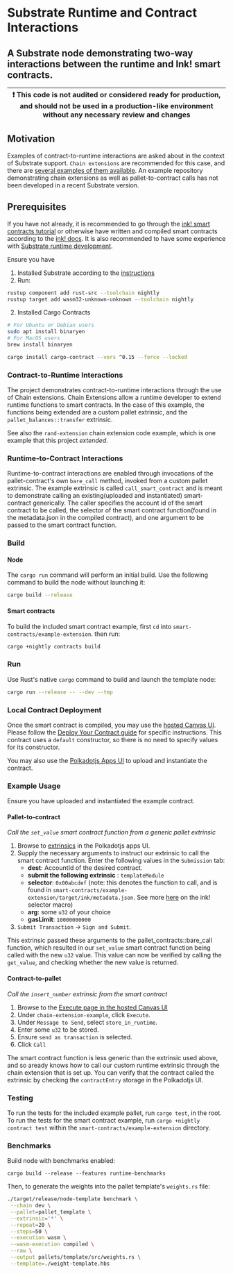 # Substrate Runtime and Contract Interactions

## A Substrate node demonstrating two-way interactions between the runtime and Ink! smart contracts.

| :exclamation: This code is not audited or considered ready for production, and should not be used in a production-like environment without any necessary review and changes |
| --------------------------------------------------------------------------------------------------------------------------------------------------------------------------- |

## Motivation

Examples of contract-to-runtime interactions are asked about in the context of Substrate support. `Chain extensions` are recommended for this case, and there are [several examples of them available](https://paritytech.github.io/ink-docs/macros-attributes/chain-extension). An example repository demonstrating chain extensions as well as pallet-to-contract calls has not been developed in a recent Substrate version.

## Prerequisites

If you have not already, it is recommended to go through the [ink! smart contracts tutorial](https://docs.substrate.io/tutorials/v3/ink-workshop/pt1/) or otherwise have written and compiled smart contracts according to the [ink! docs](https://paritytech.github.io/ink-docs/). It is also recommended to have some experience with [Substrate runtime development](https://docs.substrate.io/v3/getting-started/overview/).

Ensure you have

1. Installed Substrate according to the [instructions](https://docs.substrate.io/v3/getting-started/installation/)
2. Run:

```sh
rustup component add rust-src --toolchain nightly
rustup target add wasm32-unknown-unknown --toolchain nightly
```

2. Installed Cargo Contracts

```sh
# For Ubuntu or Debian users
sudo apt install binaryen
# For MacOS users
brew install binaryen

cargo install cargo-contract --vers ^0.15 --force --locked
```

### Contract-to-Runtime Interactions

The project demonstrates contract-to-runtime interactions through the use of Chain extensions. Chain Extensions allow a runtime developer to extend runtime functions to smart contracts. In the case of this example, the functions being extended are a custom pallet extrinsic, and the `pallet_balances::transfer` extrinsic.

See also the `rand-extension` chain extension code example, which is one example that this project _extended_.

### Runtime-to-Contract Interactions

Runtime-to-contract interactions are enabled through invocations of the pallet-contract's own `bare_call` method, invoked from a custom pallet extrinsic. The example extrinsic is called `call_smart_contract` and is meant to demonstrate calling an existing(uploaded and instantiated) smart-contract generically. The caller specifies the account id of the smart contract to be called, the selector of the smart contract function(found in the metadata.json in the compiled contract), and one argument to be passed to the smart contract function.

### Build

#### Node

The `cargo run` command will perform an initial build. Use the following command to build the node
without launching it:

```sh
cargo build --release
```

#### Smart contracts

To build the included smart contract example, first `cd` into `smart-contracts/example-extension`. then run:

```sh
cargo +nightly contracts build
```

### Run

Use Rust's native `cargo` command to build and launch the template node:

```sh
cargo run --release -- --dev --tmp
```

### Local Contract Deployment

Once the smart contract is compiled, you may use the [hosted Canvas UI](https://paritytech.github.io/canvas-ui/#/). Please follow the [Deploy Your Contract guide](https://paritytech.github.io/ink-docs/getting-started/deploy-your-contract/) for specific instructions. This contract uses a `default` constructor, so there is no need to specify values for its constructor.

You may also use the [Polkadotjs Apps UI](https://polkadot.js.org/apps/#/contracts) to upload and instantiate the contract.

### Example Usage

Ensure you have uploaded and instantiated the example contract.

#### **Pallet-to-contract**

_Call the `set_value` smart contract function from a generic pallet extrinsic_

1. Browse to [extrinsics](https://polkadot.js.org/apps/#/extrinsics) in the Polkadotjs apps UI.
2. Supply the necessary arguments to instruct our extrinsic to call the smart contract function.
   Enter the following values in the `Submission` tab:
   - **dest**: AccountId of the desired contract.
   - **submit the following extrinsic** : `templateModule`
   - **selector**: `0x00abcdef` (note: this denotes the function to call, and is found in `smart-contracts/example-extension/target/ink/metadata.json`. See more [here](https://paritytech.github.io/ink-docs/macros-attributes/selector) on the ink! selector macro)
   - **arg**: some `u32` of your choice
   - **gasLimit**: `10000000000`
3. `Submit Transaction` -> `Sign and Submit`.

This extrinsic passed these arguments to the pallet_contracts::bare_call function, which resulted in our `set_value` smart contract function being called with the new `u32` value. This value can now be verified by calling the `get_value`, and checking whether the new value is returned.

#### **Contract-to-pallet**

_Call the `insert_number` extrinsic from the smart contract_

1. Browse to the [Execute page in the hosted Canvas UI](https://paritytech.github.io/canvas-ui/#/execute)
2. Under `chain-extension-example`, click `Execute`.
3. Under `Message to Send`, select `store_in_runtime`.
4. Enter some `u32` to be stored.
5. Ensure `send as transaction` is selected.
6. Click `Call`

The smart contract function is less generic than the extrinsic used above, and so aready knows how to call our custom runtime extrinsic through the chain extension that is set up. You can verify that the contract called the extrinsic by checking the `contractEntry` storage in the Polkadotjs UI.

### Testing

To run the tests for the included example pallet, run `cargo test`, in the root.
To run the tests for the smart contract example, run `cargo +nightly contract test` within the `smart-contracts/example-extension` directory.

### Benchmarks

Build node with benchmarks enabled:

`cargo build --release --features runtime-benchmarks`

Then, to generate the weights into the pallet template's `weights.rs` file:

```zsh
./target/release/node-template benchmark \
 --chain dev \
 --pallet=pallet_template \
 --extrinsic='*' \
 --repeat=20 \
 --steps=50 \
 --execution wasm \
 --wasm-execution compiled \
 --raw \
 --output pallets/template/src/weights.rs \
 --template=./weight-template.hbs
```
